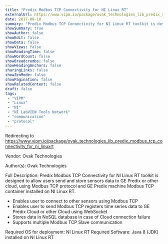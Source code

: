 ```yaml
---
title: "Predix Modbus TCP Connectivity for NI Linux RT"
externalUrl: https://www.vipm.io/package/ovak_technologies_lib_predix_modbus_tcp_connectivity_for_ni_linuxrt
date: 2017-08-10
summary: "Predix Modbus TCP Connectivity for NI Linux RT toolkit is designed to allow users send and store sensors data ."
showSummary: true
showAuthor: false
showEdit: false
showData: false
showViews: false
showReadingTime: false
showWordCount: false
showBreadcrumbs: false
showHeadingAnchors: false
sharingLinks: false
showZenMode: false
showPagination: false
showRelatedContent: false
draft: false
tags:
 - "VIPM"
 - "Linux"
 - "NI"
 - "NI LabVIEW Tools Network"
 - "communication"
 - "protocol"
---
```


Redirecting to https://www.vipm.io/package/ovak_technologies_lib_predix_modbus_tcp_connectivity_for_ni_linuxrt

Vendor: Ovak Technologies

Author(s): Ovak Technologies
 
Full Description:
Predix Modbus TCP Connectivity for NI Linux RT toolkit is designed to allow users send and store sensors data to GE Predix or other cloud, using Modbus TCP protocol and GE Predix machine Modbus TCP container installed on NI Linux RT.

- Enables user to connect to other sensors using Modbus TCP 
- Enables user to send Modbus TCP registers time series data to GE Predix Cloud or other Cloud using WebSocket 
- Stores data in NoSQL database in case of Cloud connection failure 
- Supports multiple Modbus TCP Slave communication

Required OS for deployment: NI Linux RT
Required Software:  Java 8 (JDK) installed on NI Linux RT
